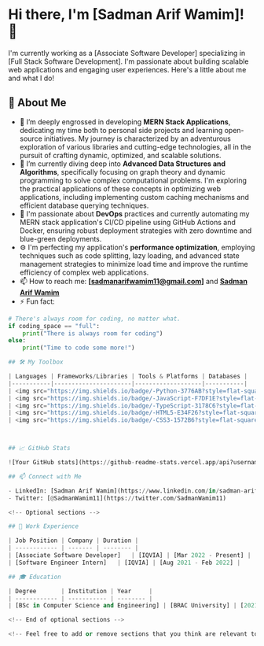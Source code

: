 # Hi there, I'm [Sadman Arif Wamim]! 👋

I'm currently working as a [Associate Software Developer] specializing in [Full Stack Software Development]. I'm passionate about building scalable web applications and engaging user experiences. Here's a little about me and what I do!

## 🚀 About Me
- 🔭 I’m deeply engrossed in developing **MERN Stack Applications**, dedicating my time both to personal side projects and learning open-source initiatives. My journey is characterized by an adventurous exploration of various libraries and cutting-edge technologies, all in the pursuit of crafting dynamic, optimized, and scalable solutions.
- 🌱 I’m currently diving deep into **Advanced Data Structures and Algorithms**, specifically focusing on graph theory and dynamic programming to solve complex computational problems. I'm exploring the practical applications of these concepts in optimizing web applications, including implementing custom caching mechanisms and efficient database querying techniques.
- 🚀 I'm passionate about **DevOps** practices and currently automating my MERN stack application's CI/CD pipeline using GitHub Actions and Docker, ensuring robust deployment strategies with zero downtime and blue-green deployments.
- ⚙️ I'm perfecting my application's **performance optimization**, employing techniques such as code splitting, lazy loading, and advanced state management strategies to minimize load time and improve the runtime efficiency of complex web applications.
- 📫 How to reach me: **[sadmanarifwamim11@gmail.com]** and **[Sadman Arif Wamim](https://www.linkedin.com/in/sadman-arif-wamim-2118bb229/)**
- ⚡ Fun fact:
```python
# There's always room for coding, no matter what.
if coding_space == "full":
    print("There is always room for coding")
else:
    print("Time to code some more!")

## 🛠️ My Toolbox

| Languages | Frameworks/Libraries | Tools & Platforms | Databases |
|-----------|----------------------|-------------------|-----------|
| <img src="https://img.shields.io/badge/-Python-3776AB?style=flat-square&logo=python&logoColor=white" alt="Python"/> Python | <img src="https://img.shields.io/badge/-React-61DAFB?style=flat-square&logo=react&logoColor=black" alt="React"/> React | <img src="https://img.shields.io/badge/-GitHub-181717?style=flat-square&logo=github&logoColor=white" alt="GitHub"/> GitHub | <img src="https://img.shields.io/badge/-MongoDB-47A248?style=flat-square&logo=mongodb&logoColor=white" alt="MongoDB"/> MongoDB |
| <img src="https://img.shields.io/badge/-JavaScript-F7DF1E?style=flat-square&logo=javascript&logoColor=black" alt="JavaScript"/> JavaScript | <img src="https://img.shields.io/badge/-Node.js-339933?style=flat-square&logo=nodedotjs&logoColor=white" alt="Node.js"/> Node.js | <img src="https://img.shields.io/badge/-Docker-2496ED?style=flat-square&logo=docker&logoColor=white" alt="Docker"/> Docker | <img src="https://img.shields.io/badge/-MySQL-4479A1?style=flat-square&logo=mysql&logoColor=white" alt="MySQL"/> MySQL |
| <img src="https://img.shields.io/badge/-TypeScript-3178C6?style=flat-square&logo=typescript&logoColor=white" alt="TypeScript"/> TypeScript | <img src="https://img.shields.io/badge/-Express-000000?style=flat-square&logo=express&logoColor=white" alt="Express"/> Express | <img src="https://img.shields.io/badge/-Git-F05032?style=flat-square&logo=git&logoColor=white" alt="Git"/> Git | <img src="https://img.shields.io/badge/-PostgreSQL-4169E1?style=flat-square&logo=postgresql&logoColor=white" alt="PostgreSQL"/> PostgreSQL |
| <img src="https://img.shields.io/badge/-HTML5-E34F26?style=flat-square&logo=html5&logoColor=white" alt="HTML5"/> HTML5 | <img src="https://img.shields.io/badge/-Vue.js-4FC08D?style=flat-square&logo=vuedotjs&logoColor=white" alt="Vue.js"/> Vue.js | <img src="https://img.shields.io/badge/-Heroku-430098?style=flat-square&logo=heroku&logoColor=white" alt="Heroku"/> Heroku | <img src="https://img.shields.io/badge/-Firebase-FFCA28?style=flat-square&logo=firebase&logoColor=black" alt="Firebase"/> Firebase |
| <img src="https://img.shields.io/badge/-CSS3-1572B6?style=flat-square&logo=css3&logoColor=white" alt="CSS3"/> CSS3 |  |  |  |



## 📈 GitHub Stats

![Your GitHub stats](https://github-readme-stats.vercel.app/api?username=Sadman-Arif-Wamim&show_icons=true&theme=radical)

## 📫 Connect with Me

- LinkedIn: [Sadman Arif Wamim](https://www.linkedin.com/in/sadman-arif-wamim-2118bb229/)
- Twitter: [@SadmanWamim11](https://twitter.com/SadmanWamim11)

<!-- Optional sections -->

## 💼 Work Experience

| Job Position | Company | Duration |
| ------------ | ------- | -------- |
| [Associate Software Developer]   | [IQVIA] | [Mar 2022 - Present] |
| [Software Engineer Intern]   | [IQVIA] | [Aug 2021 - Feb 2022] |

## 🎓 Education

| Degree       | Institution | Year     |
| ------------ | ----------- | -------- |
| [BSc in Computer Science and Engineering] | [BRAC University] | [2021]   |

<!-- End of optional sections -->

<!-- Feel free to add or remove sections that you think are relevant to your profile. -->

